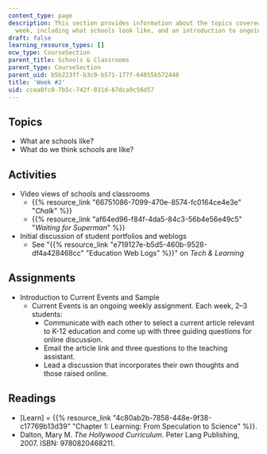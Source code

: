 ```yaml
---
content_type: page
description: This section provides information about the topics covered in the second
  week, including what schools look like, and an introduction to ongoing assignments.
draft: false
learning_resource_types: []
ocw_type: CourseSection
parent_title: Schools & Classrooms
parent_type: CourseSection
parent_uid: b5b223ff-b3c9-b571-177f-64855b572448
title: 'Week #2'
uid: ccea0fc0-7b5c-742f-031d-67dca9c56d57
---
```

## Topics

- What are schools like?
- What do we think schools are like?

## Activities

- Video views of schools and classrooms
    - {{% resource_link "66751086-7099-470e-8574-fc0164ce4e3e" "*Chalk*" %}}
    - {{% resource_link "af64ed96-f84f-4da5-84c3-56b4e56e49c5" "*Waiting for Superman*" %}}
- Initial discussion of student portfolios and weblogs
    - See "{{% resource_link "e719127e-b5d5-460b-9528-df4a428468cc" "Education Web Logs" %}}" on *Tech & Learning*

## Assignments

- Introduction to Current Events and Sample
    - Current Events is an ongoing weekly assignment. Each week, 2–3 students:
        - Communicate with each other to select a current article relevant to K-12 education and come up with three guiding questions for online discussion.
        - Email the article link and three questions to the teaching assistant.
        - Lead a discussion that incorporates their own thoughts and those raised online.

## Readings

- \[Learn\] = {{% resource_link "4c80ab2b-7858-448e-9f38-c17769b13d39" "Chapter 1: Learning: From Speculation to Science" %}}.
- Dalton, Mary M. *The Hollywood Curriculum*. Peter Lang Publishing, 2007. ISBN: 9780820468211.